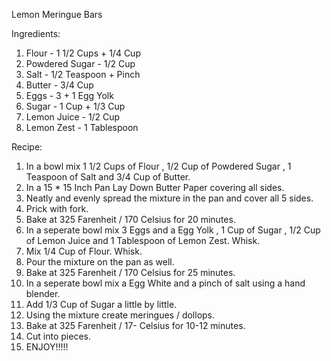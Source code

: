 Lemon Meringue Bars

Ingredients:
1) Flour - 1 1/2 Cups + 1/4 Cup
2) Powdered Sugar - 1/2 Cup
3) Salt - 1/2 Teaspoon + Pinch
4) Butter - 3/4 Cup
5) Eggs - 3 + 1 Egg Yolk
6) Sugar - 1 Cup + 1/3 Cup
7) Lemon Juice - 1/2 Cup
8) Lemon Zest - 1 Tablespoon

Recipe:
1) In a bowl mix 1 1/2 Cups of Flour , 1/2 Cup of Powdered Sugar , 1 Teaspoon of Salt and 3/4 Cup of Butter.
2) In a 15 * 15 Inch Pan Lay Down Butter Paper covering all sides.
3) Neatly and evenly spread the mixture in the pan and cover all 5 sides.
4) Prick with fork.
5) Bake at 325 Farenheit / 170 Celsius for 20 minutes.
6) In a seperate bowl mix 3 Eggs and a Egg Yolk , 1 Cup of Sugar , 1/2 Cup of Lemon Juice and 1 Tablespoon of Lemon Zest. Whisk.
7) Mix 1/4 Cup of Flour. Whisk.
8) Pour the mixture on the pan as well.
9) Bake at 325 Farenheit / 170 Celsius for 25 minutes.
10) In a seperate bowl mix a Egg White and a pinch of salt using a hand blender.
11) Add 1/3 Cup of Sugar a little by little.
12) Using the mixture create meringues / dollops.
13) Bake at 325 Farenheit / 17- Celsius for 10-12 minutes.
14) Cut into pieces.
15) ENJOY!!!!!